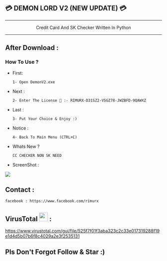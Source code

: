 ## 💳 DEMON LORD V2 (NEW UPDATE) 💳




---

<p align=center>Credit Card And SK Checker Written In Python</a></p>

---
After Download : 
------
         

### How To Use ?

 - First:
   
       1- Open DemonV2.exe
       
 - Next :
       
       2- Enter The License 🔑 :- RIMURX-D31SZ2-VSGZ78-JWZBFD-9QAWXZ

 - Last :

       3- Put Your Choice & Enjoy :) 
       
 - Notice :
 
       4- Back To Main Menu (CTRL+C)
       
 - Whats New ?
 
       CC CHECKER NON SK NEED
       
 - ScreenShot :
 <img src="https://image.prntscr.com/image/u186lq8sSDSeNjrsK5EmSw.png" >

## Contact :

```
facebook : https://www.facebook.com/rimurx
```

## VirusTotal <img src="https://www.virustotal.com/gui/images/omnibar/vt_logo.svg" width="28px"> :

https://www.virustotal.com/gui/file/525f7f01f3aba323c2c33e017319288f19e1d4d5b07b6f8c4029a2e3f2535131

## Pls Don't Forgot Follow & Star :)

